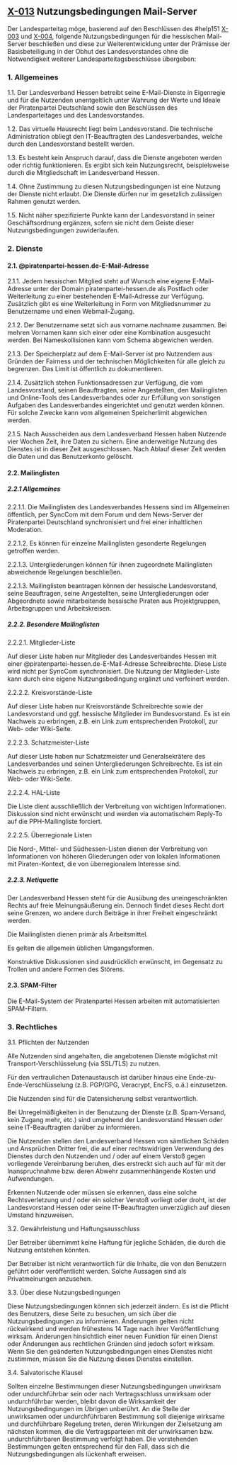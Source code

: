 ## [X-013](X-013.md) **Nutzungsbedingungen Mail-Server**

Der Landesparteitag möge, basierend auf den Beschlüssen des #help151 [X-003](http://wiki.piratenpartei.de/HE:Landesparteitage/2015.1/Sonstige_Antr%C3%A4ge#X-003:_Nutzungsbedingungen_Mailserver) und [X-004](http://wiki.piratenpartei.de/HE:Landesparteitage/2015.1/Sonstige_Antr%C3%A4ge#X-004:_Alternative_zur_PPH-ML), folgende Nutzungsbedingungen für die hessischen Mail-Server beschließen und diese zur Weiterentwicklung unter der Prämisse der Basisbeteiligung in der Obhut des Landesvorstandes ohne die Notwendigkeit weiterer Landesparteitagsbeschlüsse übergeben:


### 1. Allgemeines
 
1.1. Der Landesverband Hessen betreibt seine E-Mail-Dienste in Eigenregie und für die Nutzenden unentgeltlich unter Wahrung der Werte und Ideale der Piratenpartei Deutschland sowie den Beschlüssen des Landesparteitages und des Landesvorstandes.

1.2. Das virtuelle Hausrecht liegt beim Landesvorstand. Die technische Administration obliegt den IT-Beauftragten des Landesverbandes, welche durch den Landesvorstand bestellt werden.

1.3. Es besteht kein Anspruch darauf, dass die Dienste angeboten werden oder richtig funktionieren. Es ergibt sich kein Nutzungsrecht, beispielsweise durch die Mitgliedschaft im Landesverband Hessen.

1.4. Ohne Zustimmung zu diesen Nutzungsbedingungen ist eine Nutzung der Dienste nicht erlaubt. Die Dienste dürfen nur im gesetzlich zulässigen Rahmen genutzt werden.

1.5. Nicht näher spezifizierte Punkte kann der Landesvorstand in seiner Geschäftsordnung ergänzen, sofern sie nicht dem Geiste dieser Nutzungsbedingungen zuwiderlaufen.

### 2. Dienste

#### 2.1. @piratenpartei-hessen.de-E-Mail-Adresse

2.1.1. Jedem hessischen Mitglied steht auf Wunsch eine eigene E-Mail-Adresse unter der Domain piratenpartei-hessen.de als Postfach oder Weiterleitung zu einer bestehenden E-Mail-Adresse zur Verfügung. Zusätzlich gibt es eine Weiterleitung in Form von Mitgliedsnummer zu Benutzername und einen Webmail-Zugang.

2.1.2. Der Benutzername setzt sich aus vorname.nachname zusammen. Bei mehren Vornamen kann sich einer oder eine Kombination ausgesucht werden. Bei Nameskollisionen kann vom Schema abgewichen werden.

2.1.3. Der Speicherplatz auf dem E-Mail-Server ist pro Nutzendem aus Gründen der Fairness und der technischen Möglichkeiten für alle gleich zu begrenzen. Das Limit ist öffentlich zu dokumentieren.

2.1.4. Zusätzlich stehen Funktionsadressen zur Verfügung, die vom Landesvorstand, seinen Beauftragten, seine Angestellten, den Mailinglisten und Online-Tools des Landesverbandes oder zur Erfüllung von sonstigen Aufgaben des Landesverbandes eingerichtet und genutzt werden können. Für solche Zwecke kann vom allgemeinen Speicherlimit abgewichen werden.

2.1.5. Nach Ausscheiden aus dem Landesverband Hessen haben Nutzende vier Wochen Zeit, ihre Daten zu sichern. Eine anderweitige Nutzung des Dienstes ist in dieser 
Zeit ausgeschlossen. Nach Ablauf dieser Zeit werden die Daten und das Benutzerkonto gelöscht.

#### 2.2. Mailinglisten

##### 2.2.1 Allgemeines

2.2.1.1. Die Mailinglisten des Landesverbandes Hessens sind im Allgemeinen öffentlich, per SyncCom mit dem Forum und dem News-Server der Piratenpartei Deutschland synchronisiert und frei einer inhaltlichen Moderation.

2.2.1.2. Es können für einzelne Mailinglisten gesonderte Regelungen getroffen werden.

2.2.1.3. Untergliederungen können für ihnen zugeordnete Mailinglisten abweichende Regelungen beschließen.

2.2.1.3. Mailinglisten beantragen können der hessische Landesvorstand, seine Beauftragen, seine Angestellten, seine Untergliederungen oder Abgeordnete sowie mitarbeitende hessische Piraten aus Projektgruppen, Arbeitsgruppen und Arbeitskreisen.

##### 2.2.2. Besondere Mailinglisten

2.2.2.1. Mitglieder-Liste

Auf dieser Liste haben nur Mitglieder des Landesverbandes Hessen mit einer @piratenpartei-hessen.de-E-Mail-Adresse Schreibrechte. Diese Liste wird nicht per SyncCom synchronisiert. Die Nutzung der Mitglieder-Liste kann durch eine eigene Nutzungsbedingung ergänzt und verfeinert werden.

2.2.2.2. Kreisvorstände-Liste

Auf dieser Liste haben nur Kreisvorstände Schreibrechte sowie der Landesvorstand und ggf. hessische Mitglieder im Bundesvorstand. Es ist ein Nachweis zu erbringen, z.B. ein Link zum entsprechenden Protokoll, zur Web- oder Wiki-Seite.

2.2.2.3. Schatzmeister-Liste

Auf dieser Liste haben nur Schatzmeister und Generalsekrätere des Landesverbandes und seinen Untergliederungen Schreibrechte. Es ist ein Nachweis zu erbringen, z.B. ein Link zum entsprechenden Protokoll, zur Web- oder Wiki-Seite.

2.2.2.4. HAL-Liste

Die Liste dient ausschließlich der Verbreitung von wichtigen Informationen. Diskussion sind nicht erwünscht und werden via automatischem Reply-To auf die PPH-Mailingliste forciert.

2.2.2.5. Überregionale Listen

Die Nord-, Mittel- und Südhessen-Listen dienen der Verbreitung von Informationen von höheren Gliederungen oder von lokalen Informationen mit Piraten-Kontext, die von überregionalem Interesse sind.

##### 2.2.3. Netiquette

Der Landesverband Hessen steht für die Ausübung des uneingeschränkten Rechts auf freie Meinungsäußerung ein. Dennoch findet dieses Recht dort seine Grenzen, wo andere durch Beiträge in ihrer Freiheit eingeschränkt werden.

Die Mailinglisten dienen primär als Arbeitsmittel.

Es gelten die allgemein üblichen Umgangsformen.

Konstruktive Diskussionen sind ausdrücklich erwünscht, im Gegensatz zu Trollen und andere Formen des Störens.

#### 2.3. SPAM-Filter

Die E-Mail-System der Piratenpartei Hessen arbeiten mit automatisierten SPAM-Filtern.

### 3. Rechtliches 

3.1. Pflichten der Nutzenden

Alle Nutzenden sind angehalten, die angebotenen Dienste möglichst mit Transport-Verschlüsselung (via SSL/TLS) zu nutzen.

Für den vertraulichen Datenaustausch ist darüber hinaus eine Ende-zu-Ende-Verschlüsselung (z.B. PGP/GPG, Veracrypt, EncFS, o.ä.) einzusetzen.

Die Nutzenden sind für die Datensicherung selbst verantwortlich.

Bei Unregelmäßigkeiten in der Benutzung der Dienste (z.B. Spam-Versand, kein Zugang mehr, etc.) sind umgehend der Landesvorstand Hessen oder seine IT-Beauftragten darüber zu informieren.

Die Nutzenden stellen den Landesverband Hessen von sämtlichen Schäden und Ansprüchen Dritter frei, die auf einer rechtswidrigen Verwendung des Dienstes durch den Nutzenden und / oder auf einem Verstoß gegen vorliegende Vereinbarung beruhen, dies erstreckt sich auch auf für mit der Inanspruchnahme bzw. deren Abwehr zusammenhängende Kosten und Aufwendungen.

Erkennen Nutzende oder müssen sie erkennen, dass eine solche Rechtsverletzung und / oder ein solcher Verstoß vorliegt oder droht, ist der Landesvorstand Hessen oder seine IT-Beauftragten unverzüglich auf diesen Umstand hinzuweisen.

3.2. Gewährleistung und Haftungsausschluss

Der Betreiber übernimmt keine Haftung für jegliche Schäden, die durch die Nutzung entstehen könnten.

Der Betreiber ist nicht verantwortlich für die Inhalte, die von den Benutzern geführt oder veröffentlicht werden. Solche Aussagen sind als Privatmeinungen anzusehen.

3.3. Über diese Nutzungsbedingungen

Diese Nutzungsbedingungen können sich jederzeit ändern. Es ist die Pflicht des Benutzers, diese Seite zu besuchen, um sich über die Nutzungsbedingungen zu informieren. Änderungen gelten nicht rückwirkend und werden frühestens 14 Tage nach ihrer Veröffentlichung wirksam. Änderungen hinsichtlich einer neuen Funktion für einen Dienst oder Änderungen aus rechtlichen Gründen sind jedoch sofort wirksam. Wenn Sie den geänderten Nutzungsbedingungen eines Dienstes nicht zustimmen, müssen Sie die Nutzung dieses Dienstes einstellen.

3.4. Salvatorische Klausel

Sollten einzelne Bestimmungen dieser Nutzungsbedingungen unwirksam oder undurchführbar sein oder nach Vertragsschluss unwirksam oder undurchführbar werden, bleibt davon die Wirksamkeit der Nutzungsbedingungen im Übrigen unberührt. An die Stelle der unwirksamen oder undurchführbaren Bestimmung soll diejenige wirksame und durchführbare Regelung treten, deren Wirkungen der Zielsetzung am nächsten kommen, die die Vertragsparteien mit der unwirksamen bzw. undurchführbaren Bestimmung verfolgt haben. Die vorstehenden Bestimmungen gelten entsprechend für den Fall, dass sich die Nutzungsbedingungen als lückenhaft erweisen.